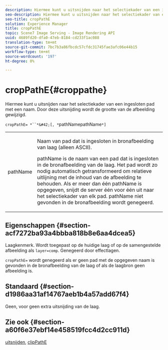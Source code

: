 ```yaml
---
description: Hiermee kunt u uitsnijden naar het selectiekader van een ingesloten pad met een naam. Door deze uitsnijding wordt de grootte van de afbeelding gewijzigd.
seo-description: Hiermee kunt u uitsnijden naar het selectiekader van een ingesloten pad met een naam. Door deze uitsnijding wordt de grootte van de afbeelding gewijzigd.
seo-title: cropPathE
solution: Experience Manager
title: cropPathE
topic: Scene7 Image Serving - Image Rendering API
uuid: 4689fd20-dfa0-47eb-8184-cd233f1ac088
translation-type: tm+mt
source-git-commit: 7bc7b3a86fbcdc57cfdc31745fae3afc06e44b15
workflow-type: tm+mt
source-wordcount: '197'
ht-degree: 0%

---
```



# cropPathE{#croppathe}

Hiermee kunt u uitsnijden naar het selectiekader van een ingesloten pad met een naam. Door deze uitsnijding wordt de grootte van de afbeelding gewijzigd.

`cropPathE= *``*&#42;[, *`pathNamepathName`*]`

<table id="table_598304852E844456AB3AC9FF1F178B71"> 
 <tbody> 
  <tr> 
   <td colname="col1"> <p><span class="codeph"><span class="varname"> pathName</span></span> </p> </td> 
   <td colname="col2"> <p>Naam van pad dat is ingesloten in bronafbeelding van laag (alleen ASCII). </p> <p> <span class="codeph"><span class="varname"> </span></span> pathName is de naam van een pad dat is ingesloten in de bronafbeelding van de laag. Het pad wordt zo nodig automatisch getransformeerd om relatieve uitlijning met de inhoud van de afbeelding te behouden. Als er meer dan één <span class="codeph"><span class="varname"> pathName</span></span> is opgegeven, snijdt de server één voor één uit naar het selectiekader van elk pad. <span class="codeph"><span class="varname"> pathName</span></span> niet gevonden in de bronafbeelding wordt genegeerd. </p> </td> 
  </tr> 
 </tbody> 
</table>

## Eigenschappen {#section-acf7272ba93a4bbba818b8e6aa4dcea5}

Laagkenmerk. Wordt toegepast op de huidige laag of op de samengestelde afbeelding als `layer=comp`. Genegeerd door effectlagen.

`cropPathE=` wordt genegeerd als er geen pad met de opgegeven naam is gevonden in de bronafbeelding van de laag of als de laagbron geen afbeelding is.

## Standaard {#section-d1986aa31af14767aeb1b4a57add67f4}

Geen, voor geen extra uitsnijding van de laag.

## Zie ook {#section-a60f6e37ebf14e458519fcc4d2cc911d}

[uitsnijden](../../../../../is-api/http-ref/image-serving-api-ref/c-http-protocol-reference/c-command-reference/r-crop.md#reference-6fd0f6399966446ab4425ce050572eab),  [clipPathE](../../../../../is-api/http-ref/image-serving-api-ref/c-http-protocol-reference/c-command-reference/r-clippath.md#reference-8139b1b52dc54749b51b109521ddf83d)
